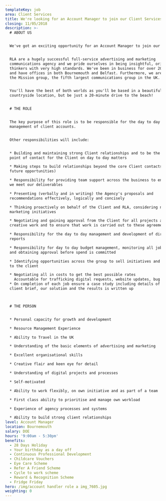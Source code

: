```yaml
---
templateKey: job
area: Client Services
title: We're looking for an Account Manager to join our Client Services team.
closing: 11/05/2018
description: >-
  # ABOUT US


  We've got an exciting opportunity for an Account Manager to join our team!


  RLA are a hugely successful full-service advertising and marketing
  communications agency and we pride ourselves in being insightful, original
  thinkers with very high standards. We've been in business for over 20 years
  and have offices in both Bournemouth and Belfast. Furthermore, we are part of
  the Mission group, the fifth largest communications group in the UK.


  You'll have the best of both worlds as you'll be based in a beautiful, relaxed
  countryside location, but be just a 20-minute drive to the beach!


  # THE ROLE


  The key purpose of this role is to be responsible for the day to day
  management of client accounts.


  Other responsibilities will include:


  * Building and maintaining strong Client relationships and to be the first
  point of contact for the Client on day to day matters

  * Making steps to build relationships beyond the core Client contacts (for
  future opportunities)

  * Responsibility for providing team support across the business to ensure that
  we meet our deliverables

  * Presenting (verbally and in writing) the Agency's proposals and
  recommendations effectively, logically and concisely

  * Thinking proactively on behalf of the Client and RLA, considering new
  marketing initiatives

  * Negotiating and gaining approval from the Client for all projects and
  creative work and to ensure that work is carried out to these agreements

  * Responsibility for the day to day management and development of direct
  reports

  * Responsibility for day to day budget management, monitoring all job costs,
  and obtaining approval before spend is committed

  * Identifying opportunities across the group to sell initiatives and projects
  to the client

  * Negotiating all in costs to get the best possible rates
    Accountable for trafficking digital requests, website updates, bug fixes and development projects through the digital department
  * On completion of each job ensure a case study including details of the
  client brief, our solution and the results is written up



  # THE PERSON


  * Personal capacity for growth and development

  * Resource Management Experience

  * Ability to Travel in the UK

  * Understanding of the basic elements of advertising and marketing

  * Excellent organisational skills

  * Creative flair and keen eye for detail

  * Understanding of digital projects and processes

  * Self-motivated

  * Ability to work flexibly, on own initiative and as part of a team

  * First class ability to prioritise and manage own workload

  * Experience of agency processes and systems

  * Ability to build strong client relationships
level: Account Manager
location: Bournemouth
salary: DOE
hours: '9:00am - 5:30pm'
benefits:
  - 28 Days Holiday
  - Your birthday as a day off
  - Continuous Professional Development
  - Childcare Vouchers
  - Eye Care Scheme
  - Refer A Friend Scheme
  - Cycle to work scheme
  - Reward & Recognition Scheme
  - Fridge Friday
hero: /img/account handler role a img_7605.jpg
weighting: 0
---
```

